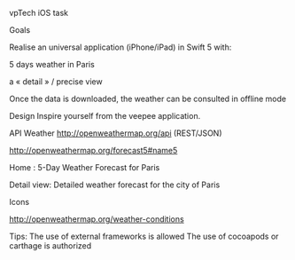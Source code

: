 vpTech iOS task

Goals

Realise an universal application (iPhone/iPad) in Swift 5 with:

5 days weather in Paris

a « detail » / precise view

Once the data is downloaded, the weather can be consulted in offline mode

Design
Inspire yourself from the veepee application.

API Weather
http://openweathermap.org/api (REST/JSON)

http://openweathermap.org/forecast5#name5 		

Home : 5-Day Weather Forecast for Paris

Detail view: Detailed weather forecast for the city of Paris

Icons

http://openweathermap.org/weather-conditions 

Tips:
The use of external frameworks is allowed
The use of cocoapods or carthage is authorized